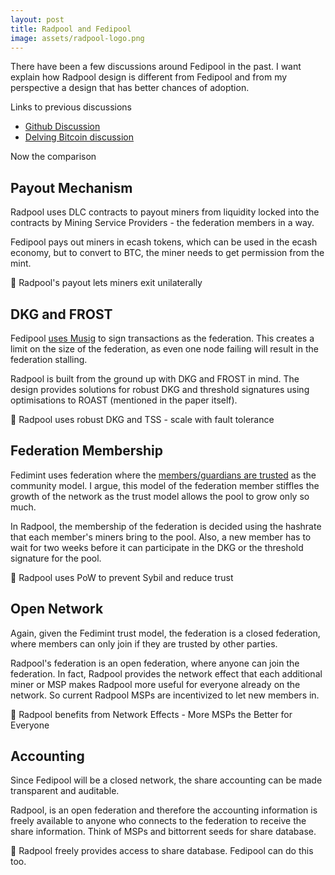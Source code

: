 ```yaml
---
layout: post
title: Radpool and Fedipool
image: assets/radpool-logo.png
---
```


There have been a few discussions around Fedipool in the past. I want
explain how Radpool design is different from Fedipool and from my
perspective a design that has better chances of adoption.

Links to previous discussions

- [Github Discussion](https://github.com/fedimint/fedimint/discussions/1504)
- [Delving Bitcoin discussion](https://delvingbitcoin.org/t/fedimint-overview-and-fedipool-theorizing/110/1)

Now the comparison

## Payout Mechanism

Radpool uses DLC contracts to payout miners from liquidity locked into
the contracts by Mining Service Providers - the federation members in
a way.

Fedipool pays out miners in ecash tokens, which can be used in the
ecash economy, but to convert to BTC, the miner needs to get
permission from the mint.

🤩 Radpool's payout lets miners exit unilaterally

## DKG and FROST

Fedipool [uses
Musig](https://github.com/fedimint/fedimint/blob/569e6d9e9f55671da6ac1682dcc1794835cb1559/docs/lifecycle.md?plain=1#L6)
to sign transactions as the federation. This creates a limit on the
size of the federation, as even one node failing will result in the
federation stalling.

Radpool is built from the ground up with DKG and FROST in mind. The
design provides solutions for robust DKG and threshold signatures
using optimisations to ROAST (mentioned in the paper itself).

🤩 Radpool uses robust DKG and TSS - scale with fault tolerance

## Federation Membership

Fedimint uses federation where the [members/guardians are
trusted](https://fedimint.org/docs/TradeOffs/Trust-Trade-Offs) as the
community model. I argue, this model of the federation member stiffles
the growth of the network as the trust model allows the pool to grow
only so much.

In Radpool, the membership of the federation is decided using the
hashrate that each member's miners bring to the pool. Also, a new
member has to wait for two weeks before it can participate in the DKG
or the threshold signature for the pool.

🤩 Radpool uses PoW to prevent Sybil and reduce trust

## Open Network

Again, given the Fedimint trust model, the federation is a closed
federation, where members can only join if they are trusted by other
parties.

Radpool's federation is an open federation, where anyone can join the
federation. In fact, Radpool provides the network effect that each
additional miner or MSP makes Radpool more useful for everyone already
on the network. So current Radpool MSPs are incentivized to let new
members in.

🤩 Radpool benefits from Network Effects - More MSPs the Better for
Everyone

## Accounting

Since Fedipool will be a closed network, the share accounting can be
made transparent and auditable.

Radpool, is an open federation and therefore the accounting
information is freely available to anyone who connects to the
federation to receive the share information. Think of MSPs and
bittorrent seeds for share database.

🤩 Radpool freely provides access to share database. Fedipool can do
this too.
